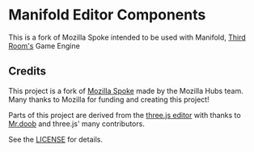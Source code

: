 # Manifold Editor Components

This is a fork of Mozilla Spoke intended to be used with Manifold, [Third Room's](https://github.com/matrix-org/thirdroom) Game Engine

## Credits

This project is a fork of [Mozilla Spoke](https://github.com/mozilla/Spoke) made by the Mozilla Hubs team. Many thanks to Mozilla for funding and creating this project!

Parts of this project are derived from the [three.js editor](https://threejs.org/editor/)
with thanks to [Mr.doob](https://github.com/mrdoob) and three.js' many contributors.

See the [LICENSE](LICENSE) for details.
